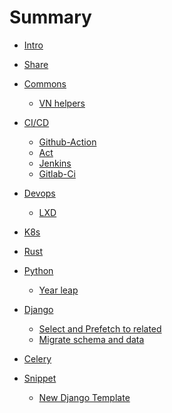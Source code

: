 # Summary

- [Intro](./intro.md)
- [Share](./share.md)
- [Commons](./commons.md)
  -  [VN helpers](./helper/vnstuff.md)

- [CI/CD](./cicd.md)
  - [Github-Action](./cicd/githubaction.md)
  - [Act](./cicd/act.md)
  - [Jenkins](./cicd/jenkins.md)
  - [Gitlab-Ci](./cicd/gitlabrunner.md)
  
- [Devops]()
  - [LXD](./devops/lxd.md)

- [K8s]()
- [Rust](./rust.md)
  
- [Python](./python.md)
  - [Year leap](./python/timedelta.md)

- [Django](./django.md)
  - [Select and Prefetch to related](./django/select_prefetch.md)
  - [Migrate schema and data](./django/migrate_datatypes.md)
- [Celery](./celery.md)

- [Snippet](./snippet.md)
  - [New Django Template](./snippet/new_django_proj.md)